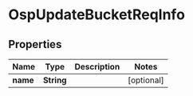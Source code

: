 # OspUpdateBucketReqInfo

## Properties
Name | Type | Description | Notes
------------ | ------------- | ------------- | -------------
**name** | **String** |  |  [optional]
